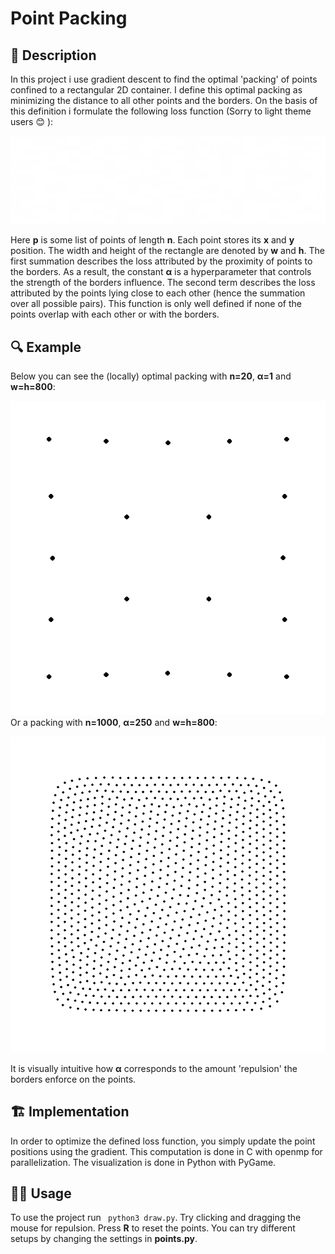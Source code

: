# Point Packing
## 📝 Description
In this project i use gradient descent to find the optimal 'packing' of points confined to a rectangular 2D container. I define this optimal packing as minimizing the distance to all other points and the borders. On the basis of this definition i formulate the following loss function (Sorry to light theme users 😊 ): 

![eq](images/eq1.png)

Here **p** is some list of points of length **n**. Each point stores its **x** and **y** position. The width and height of the rectangle are denoted by **w** and **h**. The first summation describes the loss attributed by the proximity of points to the borders. As a result, the constant **α** is a hyperparameter that controls the strength of the borders influence. The second term describes the loss attributed by the points lying close to each other (hence the summation over all possible pairs). This function is only well defined if none of the points overlap with each other or with the borders.


## 🔍 Example
Below you can see the (locally) optimal packing with **n=20**, **α=1** and **w=h=800**:

![eq](images/20points.png)
Or a packing with **n=1000**, **α=250** and **w=h=800**:

![eq](images/1000points.png)

It is visually intuitive how **α** corresponds to the amount 'repulsion' the borders enforce on the points. 

## 🏗 Implementation
In order to optimize the defined loss function, you simply update the point positions using the gradient. This computation is done in C with openmp for parallelization. The visualization is done in Python with PyGame.

## 🏄‍♂️ Usage
To use the project run `
python3 draw.py`. Try clicking and dragging the mouse for repulsion. Press **R** to reset the points. You can try different setups by changing the settings in **points.py**.

